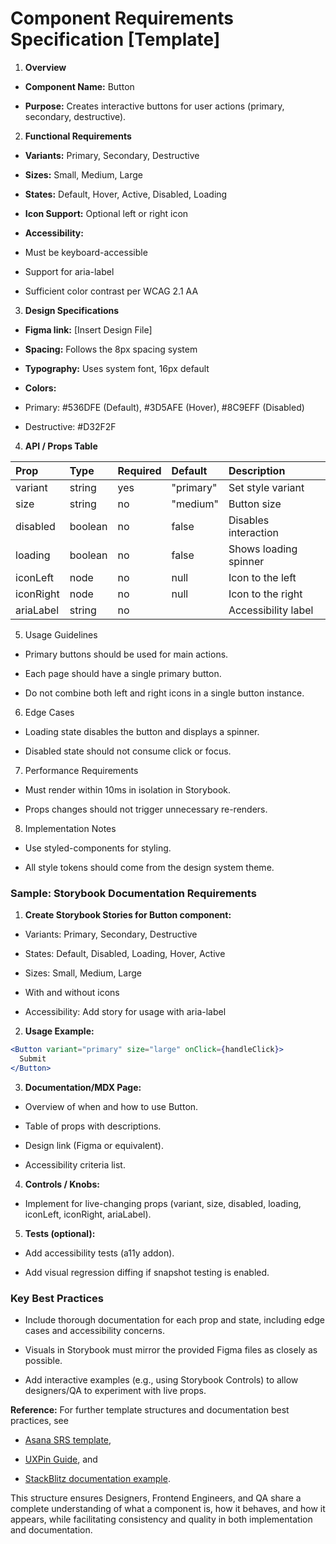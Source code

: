 # Component Requirements Specification [Template]

1. **Overview**

- **Component Name:** Button

- **Purpose:** Creates interactive buttons for user actions (primary, secondary, destructive).

2. **Functional Requirements**

- **Variants:** Primary, Secondary, Destructive

- **Sizes:** Small, Medium, Large

- **States:** Default, Hover, Active, Disabled, Loading

- **Icon Support:** Optional left or right icon

- **Accessibility:**

- Must be keyboard-accessible

- Support for aria-label

- Sufficient color contrast per WCAG 2.1 AA

3. **Design Specifications**

- **Figma link:** [Insert Design File]

- **Spacing:** Follows the 8px spacing system

- **Typography:** Uses system font, 16px default

- **Colors:**

- Primary: #536DFE (Default), #3D5AFE (Hover), #8C9EFF (Disabled)

- Destructive: #D32F2F

4. **API / Props Table**

| Prop      | Type    | Required | Default   | Description           |
| :-------- | :------ | :------- | :-------- | :-------------------- |
| variant   | string  | yes      | "primary" | Set style variant     |
| size      | string  | no       | "medium"  | Button size           |
| disabled  | boolean | no       | false     | Disables interaction  |
| loading   | boolean | no       | false     | Shows loading spinner |
| iconLeft  | node    | no       | null      | Icon to the left      |
| iconRight | node    | no       | null      | Icon to the right     |
| ariaLabel | string  | no       |           | Accessibility label   |

5. Usage Guidelines

- Primary buttons should be used for main actions.

- Each page should have a single primary button.

- Do not combine both left and right icons in a single button instance.

6. Edge Cases

- Loading state disables the button and displays a spinner.

- Disabled state should not consume click or focus.

7. Performance Requirements

- Must render within 10ms in isolation in Storybook.

- Props changes should not trigger unnecessary re-renders.

8. Implementation Notes

- Use styled-components for styling.

- All style tokens should come from the design system theme.

###  Sample: Storybook Documentation Requirements

1. **Create Storybook Stories for Button component:**

- Variants: Primary, Secondary, Destructive

- States: Default, Disabled, Loading, Hover, Active

- Sizes: Small, Medium, Large

- With and without icons

- Accessibility: Add story for usage with aria-label

2. **Usage Example:**

```jsx
<Button variant="primary" size="large" onClick={handleClick}>
  Submit
</Button>
```

3. **Documentation/MDX Page:**

- Overview of when and how to use Button.

- Table of props with descriptions.

- Design link (Figma or equivalent).

- Accessibility criteria list.

4. **Controls / Knobs:**

- Implement for live-changing props (variant, size, disabled, loading, iconLeft, iconRight, ariaLabel).

5. **Tests (optional):**

- Add accessibility tests (a11y addon).

- Add visual regression diffing if snapshot testing is enabled.

### Key Best Practices

- Include thorough documentation for each prop and state, including edge cases and accessibility concerns.

- Visuals in Storybook must mirror the provided Figma files as closely as possible.

- Add interactive examples (e.g., using Storybook Controls) to allow designers/QA to experiment with live props.

**Reference:** For further template structures and documentation best practices, see

- [Asana SRS template](https://asana.com/resources/software-requirement-document-template),

- [UXPin Guide](https://www.uxpin.com/studio/blog/ultimate-guide-to-component-documentation/), and

- [StackBlitz documentation example](https://blog.stackblitz.com/posts/design-system-component-documentation/).

This structure ensures Designers, Frontend Engineers, and QA share a complete understanding of what a component is, how it behaves, and how it appears, while facilitating consistency and quality in both implementation and documentation.